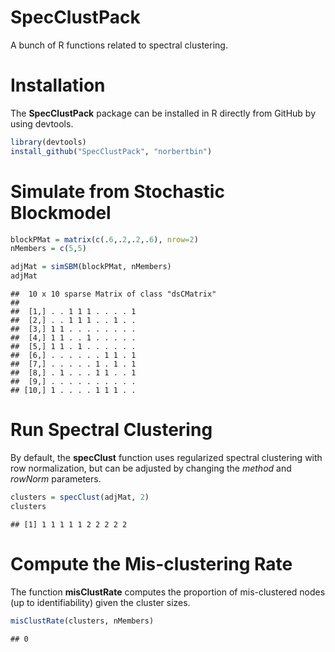 SpecClustPack
=============
A bunch of R functions related to spectral clustering.

Installation
===
The **SpecClustPack** package can be installed in R directly from GitHub by 
using devtools. 

```r
library(devtools)
install_github("SpecClustPack", "norbertbin")
```

Simulate from Stochastic Blockmodel
===
```r
blockPMat = matrix(c(.6,.2,.2,.6), nrow=2)
nMembers = c(5,5)

adjMat = simSBM(blockPMat, nMembers)
adjMat
```

```
##  10 x 10 sparse Matrix of class "dsCMatrix"
##                         
##  [1,] . . 1 1 1 . . . . 1
##  [2,] . . 1 1 1 . . 1 . .
##  [3,] 1 1 . . . . . . . .
##  [4,] 1 1 . . 1 . . . . .
##  [5,] 1 1 . 1 . . . . . .
##  [6,] . . . . . . 1 1 . 1
##  [7,] . . . . . 1 . 1 . 1
##  [8,] . 1 . . . 1 1 . . 1
##  [9,] . . . . . . . . . .
## [10,] 1 . . . . 1 1 1 . .
```

Run Spectral Clustering
===
By default, the **specClust** function uses regularized spectral 
clustering with row normalization, but can be adjusted by changing 
the *method* and *rowNorm* parameters. 
```r
clusters = specClust(adjMat, 2)
clusters
```

```
## [1] 1 1 1 1 1 2 2 2 2 2
```

Compute the Mis-clustering Rate
===
The function **misClustRate** computes the proportion of mis-clustered nodes
(up to identifiability) given the cluster sizes.
```r
misClustRate(clusters, nMembers)
```

```
## 0
```